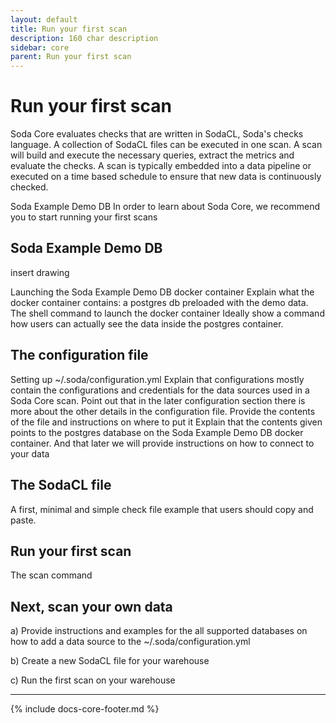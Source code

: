 ```yaml
---
layout: default
title: Run your first scan
description: 160 char description
sidebar: core
parent: Run your first scan
---
```


# Run your first scan

Soda Core evaluates checks that are written in SodaCL, Soda's checks language. A collection of SodaCL files can be executed in one scan. A scan will build and execute the necessary queries, extract the metrics and evaluate the checks. A scan is typically embedded into a data pipeline or executed on a time based schedule to ensure that new data is continuously checked.

Soda Example Demo DB
In order to learn about Soda Core, we recommend you to start running your first scans

## Soda Example Demo DB

 insert drawing

Launching the Soda Example Demo DB docker container Explain what the docker container contains: a postgres db preloaded with the demo data. The shell command to launch the docker container Ideally show a command how users can actually see the data inside the postgres container.

## The configuration file

Setting up ~/.soda/configuration.yml Explain that configurations mostly contain the configurations and credentials for the data sources used in a Soda Core scan. Point out that in the later configuration section there is more about the other details in the configuration file. Provide the contents of the file and instructions on where to put it Explain that the contents given points to the postgres database on the Soda Example Demo DB docker container. And that later we will provide instructions on how to connect to your data

## The SodaCL file

A first, minimal and simple check file example that users should copy and paste.

## Run your first scan

The scan command

## Next, scan your own data

a) Provide instructions and examples for the all supported databases on how to add a data source to the ~/.soda/configuration.yml

b) Create a new SodaCL file for your warehouse

c) Run the first scan on your warehouse

---
{% include docs-core-footer.md %}
